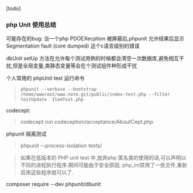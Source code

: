 [todo]
### php Unit 使用总结
可能存在的bug:
当一个php PDOEXecption 被屏蔽后,phpunit 允许结果后显示 Segmentation fault (core dumped) 这个c语言级别的错误

dbUnit setUp 方法在允许每个测试用例的时候都会清空一次数据库,避免相互干扰,但是全局变量,类静态变量等会在个测试组件种形成干扰


个人常用的 phpUnit test 运行命令

> `phpunit --verbose --bootstrap /home/wwwroot/www.note.git/public/index-test.php --filter testUpdate  ItemTest.php`


codecept:

> codecept run codeception/acceptance/AboutCept.php


phpunit 隔离测试

> phpunit --process-isolation tests/


> 如果在低版本的 PHP unit test 中,放弃php 匿名类的使用的话,可以声明以不同的进程执行程序.期间可能由于安全原因, php_ini禁用了一些文件,重新启用这些程序就可以了.

composer require --dev phpunit/dbunit

